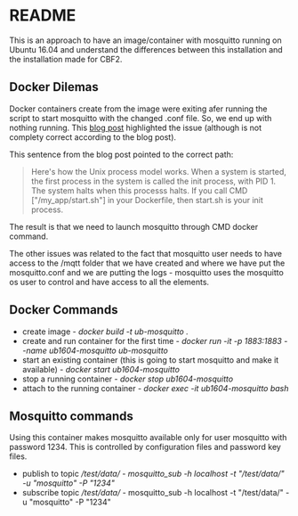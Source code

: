 # README

This is an approach to have an image/container with mosquitto running on Ubuntu 16.04 and understand the differences between this installation and the installation made for CBF2.

## Docker Dilemas

Docker containers create from the image were exiting afer running the script to start mosquitto with the changed .conf file. So, we end up with nothing running. This [blog post](http://phusion.github.io/baseimage-docker/) highlighted the issue (although is not complety correct according to the blog post).

This sentence from the blog post pointed to the correct path:

>Here's how the Unix process model works. When a system is started, the first process in the system is called the init process, with PID 1. The system halts when this processs halts. If you call CMD ["/my_app/start.sh"] in your Dockerfile, then start.sh is your init process.

The result is that we need to launch mosquitto through CMD docker command.

The other issues was related to the fact that mosquitto user needs to have access to the /mqtt folder that we have created and where we have put the mosquitto.conf and we are putting the logs - mosquitto uses the mosquitto os user to control and have access to all the elements.

## Docker Commands

* create image - _docker build -t ub-mosquitto ._
* create and run container for the first time - _docker run -it -p 1883:1883 --name ub1604-mosquitto ub-mosquitto_
* start an existing container (this is going to start mosquitto and make it available) - _docker start ub1604-mosquitto_
* stop a running container - _docker stop ub1604-mosquitto_
* attach to the running container - _docker exec -it ub1604-mosquitto bash_

## Mosquitto commands

Using this container makes mosquitto available only for user mosquitto with password 1234. This is controlled by configuration files and password key files.

* publish to topic _/test/data/_ - _mosquitto\_sub -h localhost -t "/test/data/" -u "mosquitto" -P "1234"_
* subscribe topic _/test/data/_ - mosquitto_sub -h localhost -t "/test/data/" -u "mosquitto" -P "1234"
